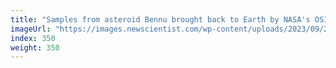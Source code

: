 ```yaml
---
title: "Samples from asteroid Bennu brought back to Earth by NASA's OSIRIS-REx"
imageUrl: "https://images.newscientist.com/wp-content/uploads/2023/09/25095823/SEI_173228947.jpg?width=788"
index: 350
weight: 350
---
```

